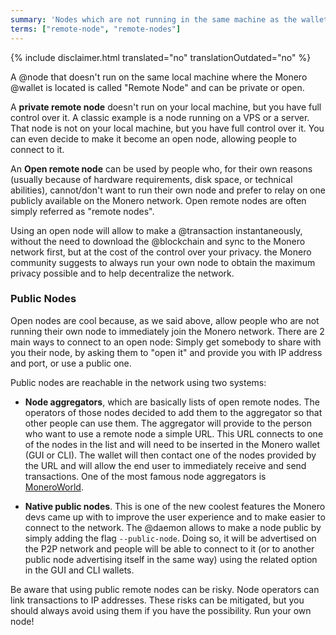 ```yaml
---
summary: 'Nodes which are not running in the same machine as the wallet. Open remote nodes allow to use the Monero network immediately'
terms: ["remote-node", "remote-nodes"]
---
```


{% include disclaimer.html translated="no" translationOutdated="no" %}

A @node that doesn't run on the same local machine where the Monero @wallet
is located is called "Remote Node" and can be private or open.

A **private remote node** doesn't run on your local machine, but you have
full control over it. A classic example is a node running on a VPS or a
server. That node is not on your local machine, but you have full control
over it. You can even decide to make it become an open node, allowing people
to connect to it.

An **Open remote node** can be used by people who, for their own reasons
(usually because of hardware requirements, disk space, or technical
abilities), cannot/don't want to run their own node and prefer to relay on
one publicly available on the Monero network. Open remote nodes are often
simply referred as "remote nodes".

Using an open node will allow to make a @transaction instantaneously,
without the need to download the @blockchain and sync to the Monero network
first, but at the cost of the control over your privacy. the Monero
community suggests to always run your own node to obtain the maximum privacy
possible and to help decentralize the network.

### Public Nodes

Open nodes are cool because, as we said above, allow people who are not
running their own node to immediately join the Monero network. There are 2
main ways to connect to an open node: Simply get somebody to share with you
their node, by asking them to "open it" and provide you with IP address and
port, or use a public one.

Public nodes are reachable in the network using two systems:

- **Node aggregators**, which are basically lists of open remote nodes. The
operators of those nodes decided to add them to the aggregator so that other
people can use them. The aggregator will provide to the person who want to
use a remote node a simple URL. This URL connects to one of the nodes in the
list and will need to be inserted in the Monero wallet (GUI or CLI). The
wallet will then contact one of the nodes provided by the URL and will allow
the end user to immediately receive and send transactions. One of the most
famous node aggregators is [MoneroWorld](https://moneroworld.com/#nodes).

- **Native public nodes**. This is one of the new coolest features the
Monero devs came up with to improve the user experience and to make easier
to connect to the network. The @daemon allows to make a node public by
simply adding the flag `--public-node`. Doing so, it will be advertised on
the P2P network and people will be able to connect to it (or to another
public node advertising itself in the same way) using the related option in
the GUI and CLI wallets.

Be aware that using public remote nodes can be risky. Node operators can
link transactions to IP addresses. These risks can be mitigated, but you
should always avoid using them if you have the possibility. Run your own
node!
